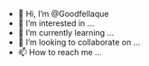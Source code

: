 - 👋 Hi, I’m @Goodfellaque
- 👀 I’m interested in ...
- 🌱 I’m currently learning ...
- 💞️ I’m looking to collaborate on ...
- 📫 How to reach me ...

<!---
Goodfellaque/Goodfellaque is a ✨ special ✨ repository because its `README.md` (this file) appears on your GitHub profile.
You can click the Preview link to take a look at your changes.
--->

